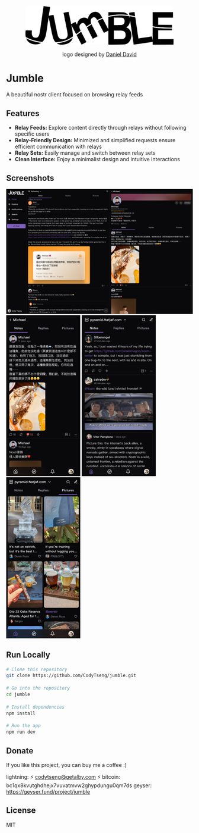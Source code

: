 <div align="center">
  <picture>
    <source media="(prefers-color-scheme: dark)" srcset="./resources/logo-dark.svg">
    <source media="(prefers-color-scheme: light)" srcset="./resources/logo-light.svg">
    <img src="./resources/logo-light.svg" alt="Jumble Logo" width="400" />
  </picture>
  <p>logo designed by <a href="http://wolfertdan.com/">Daniel David</a></p>
</div>

# Jumble

A beautiful nostr client focused on browsing relay feeds

## Features

- **Relay Feeds:** Explore content directly through relays without following specific users
- **Relay-Friendly Design:** Minimized and simplified requests ensure efficient communication with relays
- **Relay Sets:** Easily manage and switch between relay sets
- **Clean Interface:** Enjoy a minimalist design and intuitive interactions

## Screenshots

<img src="./screenshots/01.png" alt="Jumble Screenshot 01" width="650" />
<div> 
  <img src="./screenshots/02.png" alt="Jumble Screenshot 02" width="200" />
  <img src="./screenshots/03.png" alt="Jumble Screenshot 03" width="200" />
  <img src="./screenshots/04.png" alt="Jumble Screenshot 04" width="200" />
</div>

## Run Locally

```bash
# Clone this repository
git clone https://github.com/CodyTseng/jumble.git

# Go into the repository
cd jumble

# Install dependencies
npm install

# Run the app
npm run dev
```

## Donate

If you like this project, you can buy me a coffee :)

lightning: ⚡️ codytseng@getalby.com ⚡️
bitcoin: bc1qx8kvutghdhejx7vuvatmvw2ghypdungu0qm7ds
geyser: https://geyser.fund/project/jumble

## License

MIT
